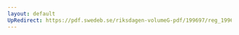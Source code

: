 ```yaml
---
layout: default
UpRedirect: https://pdf.swedeb.se/riksdagen-volumeG-pdf/199697/reg_199697/reg_199697_0382.pdf
---
```

